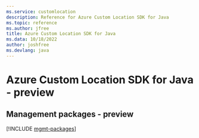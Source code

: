 ```yaml
---
ms.service: customlocation
description: Reference for Azure Custom Location SDK for Java
ms.topic: reference
ms.author: jfree
title: Azure Custom Location SDK for Java
ms.data: 10/18/2022
author: joshfree
ms.devlang: java
---
```

# Azure Custom Location SDK for Java - preview

## Management packages - preview
[!INCLUDE [mgmt-packages](custom-location-mgmt-index.md)]